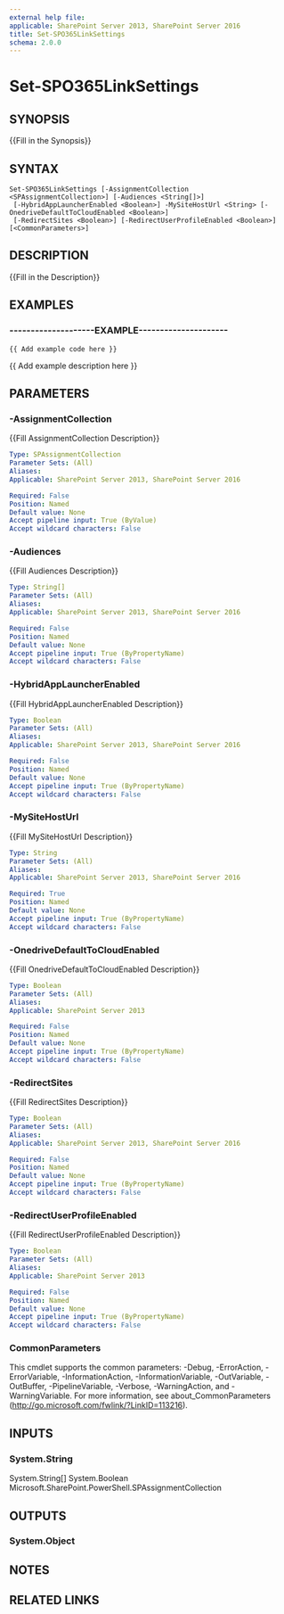 ```yaml
---
external help file: 
applicable: SharePoint Server 2013, SharePoint Server 2016
title: Set-SPO365LinkSettings
schema: 2.0.0
---
```


# Set-SPO365LinkSettings

## SYNOPSIS
{{Fill in the Synopsis}}


## SYNTAX

```
Set-SPO365LinkSettings [-AssignmentCollection <SPAssignmentCollection>] [-Audiences <String[]>]
 [-HybridAppLauncherEnabled <Boolean>] -MySiteHostUrl <String> [-OnedriveDefaultToCloudEnabled <Boolean>]
 [-RedirectSites <Boolean>] [-RedirectUserProfileEnabled <Boolean>] [<CommonParameters>]
```

## DESCRIPTION
{{Fill in the Description}}


## EXAMPLES

### --------------------EXAMPLE---------------------
```
{{ Add example code here }}
```

{{ Add example description here }}


## PARAMETERS

### -AssignmentCollection
{{Fill AssignmentCollection Description}}

```yaml
Type: SPAssignmentCollection
Parameter Sets: (All)
Aliases: 
Applicable: SharePoint Server 2013, SharePoint Server 2016

Required: False
Position: Named
Default value: None
Accept pipeline input: True (ByValue)
Accept wildcard characters: False
```

### -Audiences
{{Fill Audiences Description}}

```yaml
Type: String[]
Parameter Sets: (All)
Aliases: 
Applicable: SharePoint Server 2013, SharePoint Server 2016

Required: False
Position: Named
Default value: None
Accept pipeline input: True (ByPropertyName)
Accept wildcard characters: False
```

### -HybridAppLauncherEnabled
{{Fill HybridAppLauncherEnabled Description}}

```yaml
Type: Boolean
Parameter Sets: (All)
Aliases: 
Applicable: SharePoint Server 2013, SharePoint Server 2016

Required: False
Position: Named
Default value: None
Accept pipeline input: True (ByPropertyName)
Accept wildcard characters: False
```

### -MySiteHostUrl
{{Fill MySiteHostUrl Description}}

```yaml
Type: String
Parameter Sets: (All)
Aliases: 
Applicable: SharePoint Server 2013, SharePoint Server 2016

Required: True
Position: Named
Default value: None
Accept pipeline input: True (ByPropertyName)
Accept wildcard characters: False
```

### -OnedriveDefaultToCloudEnabled
{{Fill OnedriveDefaultToCloudEnabled Description}}

```yaml
Type: Boolean
Parameter Sets: (All)
Aliases: 
Applicable: SharePoint Server 2013

Required: False
Position: Named
Default value: None
Accept pipeline input: True (ByPropertyName)
Accept wildcard characters: False
```

### -RedirectSites
{{Fill RedirectSites Description}}

```yaml
Type: Boolean
Parameter Sets: (All)
Aliases: 
Applicable: SharePoint Server 2013, SharePoint Server 2016

Required: False
Position: Named
Default value: None
Accept pipeline input: True (ByPropertyName)
Accept wildcard characters: False
```

### -RedirectUserProfileEnabled
{{Fill RedirectUserProfileEnabled Description}}

```yaml
Type: Boolean
Parameter Sets: (All)
Aliases: 
Applicable: SharePoint Server 2013

Required: False
Position: Named
Default value: None
Accept pipeline input: True (ByPropertyName)
Accept wildcard characters: False
```

### CommonParameters
This cmdlet supports the common parameters: -Debug, -ErrorAction, -ErrorVariable, -InformationAction, -InformationVariable, -OutVariable, -OutBuffer, -PipelineVariable, -Verbose, -WarningAction, and -WarningVariable. For more information, see about_CommonParameters (http://go.microsoft.com/fwlink/?LinkID=113216).

## INPUTS

### System.String
System.String[]
System.Boolean
Microsoft.SharePoint.PowerShell.SPAssignmentCollection

## OUTPUTS

### System.Object

## NOTES

## RELATED LINKS

